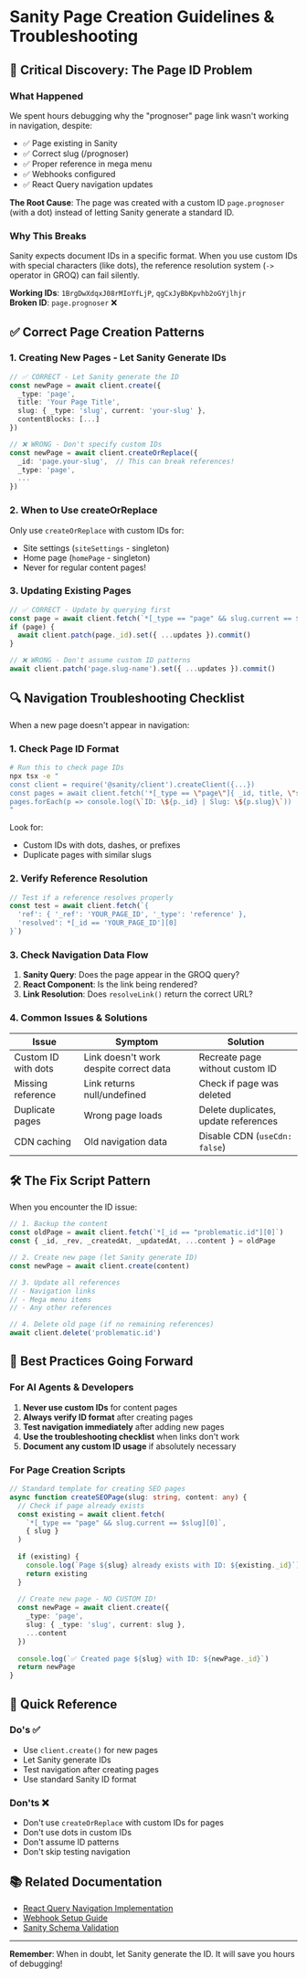 # Sanity Page Creation Guidelines & Troubleshooting

## 🚨 Critical Discovery: The Page ID Problem

### What Happened
We spent hours debugging why the "prognoser" page link wasn't working in navigation, despite:
- ✅ Page existing in Sanity
- ✅ Correct slug (/prognoser)
- ✅ Proper reference in mega menu
- ✅ Webhooks configured
- ✅ React Query navigation updates

**The Root Cause**: The page was created with a custom ID `page.prognoser` (with a dot) instead of letting Sanity generate a standard ID.

### Why This Breaks
Sanity expects document IDs in a specific format. When you use custom IDs with special characters (like dots), the reference resolution system (`->` operator in GROQ) can fail silently.

**Working IDs**: `1BrgDwXdqxJ08rMIoYfLjP`, `qgCxJyBbKpvhb2oGYjlhjr`  
**Broken ID**: `page.prognoser` ❌

## ✅ Correct Page Creation Patterns

### 1. Creating New Pages - Let Sanity Generate IDs

```typescript
// ✅ CORRECT - Let Sanity generate the ID
const newPage = await client.create({
  _type: 'page',
  title: 'Your Page Title',
  slug: { _type: 'slug', current: 'your-slug' },
  contentBlocks: [...]
})

// ❌ WRONG - Don't specify custom IDs
const newPage = await client.createOrReplace({
  _id: 'page.your-slug',  // This can break references!
  _type: 'page',
  ...
})
```

### 2. When to Use createOrReplace

Only use `createOrReplace` with custom IDs for:
- Site settings (`siteSettings` - singleton)
- Home page (`homePage` - singleton)
- Never for regular content pages!

### 3. Updating Existing Pages

```typescript
// ✅ CORRECT - Update by querying first
const page = await client.fetch(`*[_type == "page" && slug.current == $slug][0]`, { slug })
if (page) {
  await client.patch(page._id).set({ ...updates }).commit()
}

// ❌ WRONG - Don't assume custom ID patterns
await client.patch('page.slug-name').set({ ...updates }).commit()
```

## 🔍 Navigation Troubleshooting Checklist

When a new page doesn't appear in navigation:

### 1. Check Page ID Format
```bash
# Run this to check page IDs
npx tsx -e "
const client = require('@sanity/client').createClient({...})
const pages = await client.fetch('*[_type == \"page\"]{ _id, title, \"slug\": slug.current }')
pages.forEach(p => console.log(\`ID: \${p._id} | Slug: \${p.slug}\`))
"
```

Look for:
- Custom IDs with dots, dashes, or prefixes
- Duplicate pages with similar slugs

### 2. Verify Reference Resolution
```javascript
// Test if a reference resolves properly
const test = await client.fetch(`{
  'ref': { '_ref': 'YOUR_PAGE_ID', '_type': 'reference' },
  'resolved': *[_id == 'YOUR_PAGE_ID'][0]
}`)
```

### 3. Check Navigation Data Flow
1. **Sanity Query**: Does the page appear in the GROQ query?
2. **React Component**: Is the link being rendered?
3. **Link Resolution**: Does `resolveLink()` return the correct URL?

### 4. Common Issues & Solutions

| Issue | Symptom | Solution |
|-------|---------|----------|
| Custom ID with dots | Link doesn't work despite correct data | Recreate page without custom ID |
| Missing reference | Link returns null/undefined | Check if page was deleted |
| Duplicate pages | Wrong page loads | Delete duplicates, update references |
| CDN caching | Old navigation data | Disable CDN (`useCdn: false`) |

## 🛠️ The Fix Script Pattern

When you encounter the ID issue:

```typescript
// 1. Backup the content
const oldPage = await client.fetch(`*[_id == "problematic.id"][0]`)
const { _id, _rev, _createdAt, _updatedAt, ...content } = oldPage

// 2. Create new page (let Sanity generate ID)
const newPage = await client.create(content)

// 3. Update all references
// - Navigation links
// - Mega menu items
// - Any other references

// 4. Delete old page (if no remaining references)
await client.delete('problematic.id')
```

## 📝 Best Practices Going Forward

### For AI Agents & Developers

1. **Never use custom IDs** for content pages
2. **Always verify ID format** after creating pages
3. **Test navigation immediately** after adding new pages
4. **Use the troubleshooting checklist** when links don't work
5. **Document any custom ID usage** if absolutely necessary

### For Page Creation Scripts

```typescript
// Standard template for creating SEO pages
async function createSEOPage(slug: string, content: any) {
  // Check if page already exists
  const existing = await client.fetch(
    `*[_type == "page" && slug.current == $slug][0]`,
    { slug }
  )
  
  if (existing) {
    console.log(`Page ${slug} already exists with ID: ${existing._id}`)
    return existing
  }
  
  // Create new page - NO CUSTOM ID!
  const newPage = await client.create({
    _type: 'page',
    slug: { _type: 'slug', current: slug },
    ...content
  })
  
  console.log(`✅ Created page ${slug} with ID: ${newPage._id}`)
  return newPage
}
```

## 🚀 Quick Reference

### Do's ✅
- Use `client.create()` for new pages
- Let Sanity generate IDs
- Test navigation after creating pages
- Use standard Sanity ID format

### Don'ts ❌
- Don't use `createOrReplace` with custom IDs for pages
- Don't use dots in custom IDs
- Don't assume ID patterns
- Don't skip testing navigation

## 📚 Related Documentation
- [React Query Navigation Implementation](./NAVIGATION_ARCHITECTURE.md)
- [Webhook Setup Guide](./WEBHOOK_SETUP_GUIDE.md)
- [Sanity Schema Validation](./SANITY_SCHEMA_VALIDATION_FIX.md)

---

**Remember**: When in doubt, let Sanity generate the ID. It will save you hours of debugging!
